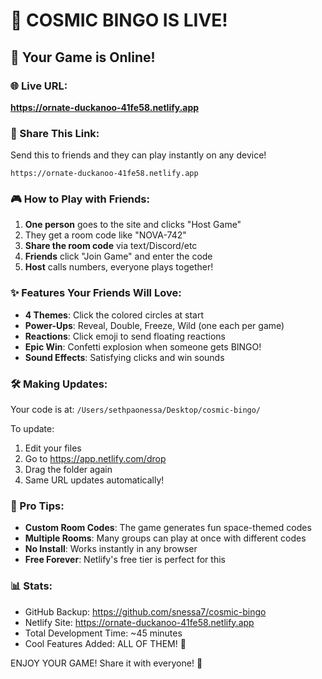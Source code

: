 # 🎉 COSMIC BINGO IS LIVE!

## 🚀 Your Game is Online!

### 🌐 Live URL:
**https://ornate-duckanoo-41fe58.netlify.app**

### 📱 Share This Link:
Send this to friends and they can play instantly on any device!

```
https://ornate-duckanoo-41fe58.netlify.app
```

### 🎮 How to Play with Friends:
1. **One person** goes to the site and clicks "Host Game"
2. They get a room code like "NOVA-742"
3. **Share the room code** via text/Discord/etc
4. **Friends** click "Join Game" and enter the code
5. **Host** calls numbers, everyone plays together!

### ✨ Features Your Friends Will Love:
- **4 Themes**: Click the colored circles at start
- **Power-Ups**: Reveal, Double, Freeze, Wild (one each per game)
- **Reactions**: Click emoji to send floating reactions
- **Epic Win**: Confetti explosion when someone gets BINGO!
- **Sound Effects**: Satisfying clicks and win sounds

### 🛠️ Making Updates:
Your code is at: `/Users/sethpaonessa/Desktop/cosmic-bingo/`

To update:
1. Edit your files
2. Go to https://app.netlify.com/drop
3. Drag the folder again
4. Same URL updates automatically!

### 🎯 Pro Tips:
- **Custom Room Codes**: The game generates fun space-themed codes
- **Multiple Rooms**: Many groups can play at once with different codes
- **No Install**: Works instantly in any browser
- **Free Forever**: Netlify's free tier is perfect for this

### 📊 Stats:
- GitHub Backup: https://github.com/snessa7/cosmic-bingo
- Netlify Site: https://ornate-duckanoo-41fe58.netlify.app
- Total Development Time: ~45 minutes
- Cool Features Added: ALL OF THEM! 🎉

ENJOY YOUR GAME! Share it with everyone! 🚀
